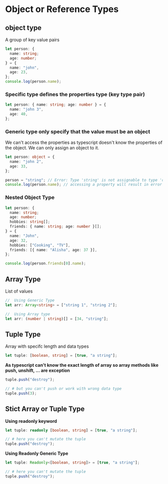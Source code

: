# Object or Reference Types

## object type

A group of key value pairs

```ts
let person: {
  name: string;
  age: number;
} = {
  name: "john",
  age: 23,
};
console.log(person.name);
```

### Specific type defines the properties type (key type pair)

```ts
let person: { name: string; age: number } = {
  name: "john 3",
  age: 40,
};
```

### Generic type only specify that the value must be an object

We can't access the properties as typescript doesn't know the properties of the object. We can only assign an object to it.

```ts
let person: object = {
  name: "john 2",
  age: 33,
};

person = "string"; // Error: Type 'string' is not assignable to type 'object'.
console.log(person.name); // accessing a property will result in error
```

### Nested Object Type

```ts
let person: {
  name: string;
  age: number;
  hobbies: string[];
  friends: { name: string; age: number }[];
} = {
  name: "John",
  age: 32,
  hobbies: ["Cooking", "TV"],
  friends: [{ name: "Alisha", age: 37 }],
};

console.log(person.friends[0].name);
```

## Array Type

List of values

```ts
//  Using Generic Type
let arr: Array<string> = ["string 1", "string 2"];
```

```ts
//  Using Array type
let arr: (number | string)[] = [34, "string"];
```

## Tuple Type

Array with specifc length and data types

```ts
let tuple: [boolean, string] = [true, "a string"];
```

**As typescript can't know the exact length of array so array methods like push, unshift, ... are exception**

```ts
tuple.push("destroy");

// # but you can't push or work with wrong data type
tuple.push(3);
```

## Stict Array or Tuple Type

**Using readonly keyword**

```ts
let tuple: readonly [boolean, string] = [true, "a string"];

// # here you can't mutate the tuple
tuple.push("destroy");
```

**Using Readonly Generic Type**

```ts
let tuple: Readonly<[boolean, string]> = [true, "a string"];

// # here you can't mutate the tuple
tuple.push("destroy");
```
